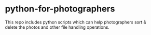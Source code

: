 # python-for-photographers
This repo includes python scripts which can help photographers sort &amp; delete the photos and other file handling operations.
